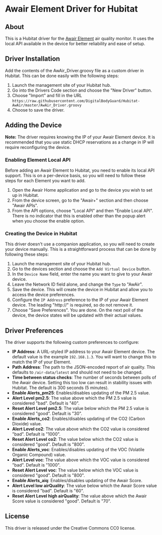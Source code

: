 # Awair Element Driver for Hubitat

## About
This is a Hubitat driver for the [Awair Element](https://www.getawair.com/home/element)
air quality monitor. It uses the  local API available in the device for better
reliability and ease of setup.

## Driver Installation
Add the contents of the AwAir_Driver.groovy file as a custom driver in Hubitat.
This can be done easily with the following steps:

1. Launch the management site of your Hubitat hub.
2. Go into the Drivers Code section and choose the "New Driver" button.
3. Choose "Import" and fill in the URL
   `https://raw.githubusercontent.com/DigitalBodyGuard/Hubitat-AwAir/master/AwAir_Driver.groovy`
4. Choose to save the driver.

## Adding the Device
**Note:** The driver requires knowing the IP of your Awair Element device. It is
recommended that you use static DHCP reservations as a change in IP will require
reconfiguring the device.

### Enabling Element Local API
Before adding an Awair Element to Hubitat, you need to enable its local API
support. This is on a per-device basis, so you will need to follow these steps
for each Element you want to add.

1. Open the Awair Home application and go to the device you wish to set up in Hubitat.
2. From the device screen, go to the "Awair+" section and then choose "Awair APIs".
3. From the API options, choose "Local API" and then "Enable Local API". There is
   no indicator that this is enabled other than the popup alert when you choose
   the enable option. 

### Creating the Device in Hubitat
This driver doesn't use a companion application, so you will need to create your
device manually. This is a straightforward process that can be done by following
these steps:

1. Launch the management site of your Hubitat hub.
2. Go to the devices section and choose the `Add Virtual Device` button.
3. In the `Device Name` field, enter the name you want to give to your Awair device.
4. Leave the Network ID field alone, and change the `Type` to "AwAir".
5. Save the device. This will create the device in Hubitat and allow you to access
   the device preferences.
6. Configure the `IP Address` preference to the IP of your Awair Element device.
   The leading "http://" is required, so do not remove it.
7. Choose "Save Preferences". You are done. On the next poll of the device, the
   device states will be updated with their actual values.
   
## Driver Preferences

The driver supports the following custom preferences to configure:

- **IP Address**: A URL-styled IP address to your Awair Element device. The default
  value is the example `192.168.1.3`. You will want to change this to match
  the IP of your Element.
- **Path Address**: The path to the JSON-encoded report of air quality. This defaults
  to `/air-data/latest` and should not need to be changed.
- **Time between status checks**: The number of seconds between polls of the
  Awair device. Setting this too low can result in stability issues with Hubitat.
  The default is 300 seconds (5 minutes).
- **Enable Alerts_pm25**: Enables/disables updating of the PM 2.5 value.
- **Alert Level pm2.5**: The value above which the PM 2.5 value is considered "bad". Default is "40".
- **Reset Alert Level pm2.5**: The value below which the PM 2.5 value is considered "good". Default is "30".
- **Enable Alerts_co2**: Enables/disables updating of the CO2 (Carbon Dioxide) value.
- **Alert Level co2**: The value above which the CO2 value is considered "bad". Default is "1000".
- **Reset Alert Level co2**: The value below which the CO2 value is considered "good". Default is "800".
- **Enable Alerts_voc**: Enables/disables updating of the VOC (Volatile Organic
  Compound) value.
- **Alert Level voc**: The value above which the VOC value is considered "bad". Default is "1000".
- **Reset Alert Level voc**: The value below which the VOC value is considered "good". Default is "800".
- **Enable Alerts_aiq**: Enables/disables updating of the Awair Score.
- **Alert Level low airQuality**: The value below which the Awair Score value is considered "bad". Default is "60".
- **Reset Alert Level high airQuality**: The value above which the Awair Score value is considered "good". Default is "70".

## License
This driver is released under the Creative Commons CC0 license.